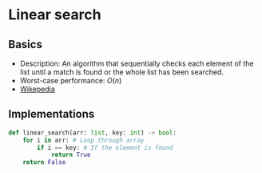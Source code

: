 # Linear search
## Basics
- Description: An algorithm that sequentially checks each element of the list until a match is found or the whole list has been searched.
- Worst-case performance: $O(n)$
- [Wikepedia](https://en.wikipedia.org/wiki/Linear_search)

## Implementations
```python
def linear_search(arr: list, key: int) -> bool:
    for i in arr: # Loop through array
        if i == key: # If the element is found
            return True
    return False
```
